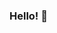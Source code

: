 ### Hello! 👋

<!--
**CarolinaTorrente/CarolinaTorrente** is a ✨ _special_ ✨ repository because its `README.md` (this file) appears on your GitHub profile.

Here are some ideas to get you started:

My name is Carolina Torrente, I'm from Madrid and I'm studying Data Science and Engineering (in english)

## SKILLS

+ Python: object oriented programming
+ Rstudio: Supervised and Unsupervised Machine learning tools (classification, regression, prediction, tunning hyperparameters...), deep learning)
+ Oracle VN Virtual box: IP, interface and servers configuration
+ Oracle SQL, MongoDB, Neo4j: data base administration (creation, management, queries, triggers...)
+ French and Spanish as native languages
